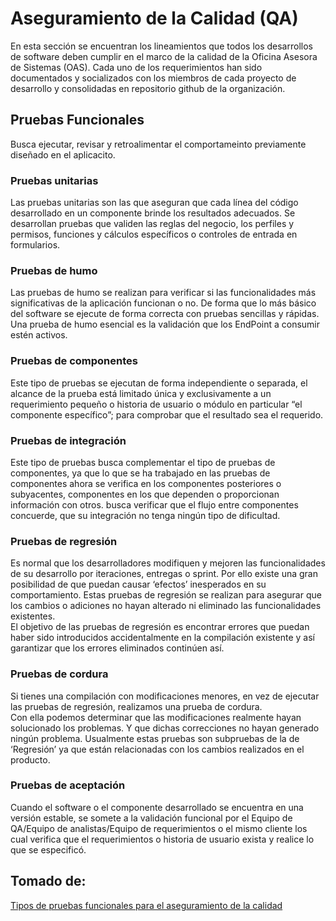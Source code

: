 # Aseguramiento de la Calidad (QA)
En esta sección se encuentran los lineamientos que todos los desarrollos de software deben cumplir en el marco de la calidad de la Oficina Asesora de Sistemas (OAS). Cada uno de los requerimientos han sido documentados y socializados con los miembros de cada proyecto de desarrollo y consolidadas en repositorio github de la organización.

## Pruebas Funcionales
Busca ejecutar, revisar y retroalimentar el comportameinto previamente diseñado en el aplicacito.

### Pruebas unitarias
Las pruebas unitarias son las que aseguran que cada línea del código desarrollado en un componente brinde los resultados adecuados.
Se  desarrollan pruebas que validen las reglas del negocio, los perfiles y permisos, funciones y cálculos específicos o controles de entrada en formularios.  


### Pruebas de humo
Las pruebas de humo se realizan para verificar si las funcionalidades más significativas de la aplicación funcionan o no. De forma que lo más básico del software se ejecute de forma correcta con pruebas sencillas y rápidas. Una prueba de humo esencial es la validación que los EndPoint a consumir estén activos.


### Pruebas de componentes
Este tipo de pruebas se ejecutan de forma independiente o separada, el alcance de la prueba está limitado única y exclusivamente a un requerimiento pequeño  o historia de usuario o módulo en particular “el componente específico”; para comprobar que el resultado sea el requerido.

### Pruebas de integración
Este tipo de pruebas busca complementar el tipo de pruebas de componentes, ya que lo que se ha trabajado en las pruebas de componentes ahora se verifica en los componentes posteriores o subyacentes, componentes en los que dependen o proporcionan información con otros. busca verificar que el flujo entre componentes concuerde, que su integración no tenga ningún tipo de dificultad.

### Pruebas de regresión
Es normal que los desarrolladores modifiquen y mejoren las funcionalidades de su desarrollo por iteraciones, entregas o sprint. Por ello existe una gran posibilidad de que puedan causar ‘efectos’ inesperados en su comportamiento. Estas pruebas de regresión se realizan para asegurar que los cambios o adiciones no hayan alterado ni eliminado las funcionalidades existentes.   
El objetivo de las pruebas de regresión es encontrar errores que puedan haber sido introducidos accidentalmente en la compilación existente y así garantizar que los errores eliminados continúen así.

### Pruebas de cordura
Si tienes una compilación con modificaciones menores, en vez de ejecutar las pruebas de regresión, realizamos una prueba de cordura.   
Con ella podemos determinar que las modificaciones realmente hayan solucionado los problemas. Y que dichas correcciones no hayan generado ningún problema. Usualmente estas pruebas son subpruebas de la de ‘Regresión’  ya que están relacionadas con los cambios realizados en el producto.

### Pruebas de aceptación
Cuando el software o el componente desarrollado se encuentra en una versión estable, se somete a la validación funcional por el  Equipo de QA/Equipo de analistas/Equipo de requerimientos o el mismo cliente los cual verifica que el requerimientos o historia de usuario exista y realice lo que se especificó.

## Tomado de:
[Tipos de pruebas funcionales para el aseguramiento de la calidad](https://trycore.co/transformacion-digital/tipos-de-pruebas-funcionales/)
